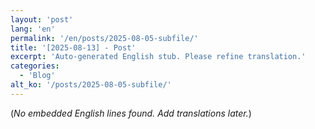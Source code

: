 ```yaml
---
layout: 'post'
lang: 'en'
permalink: '/en/posts/2025-08-05-subfile/'
title: '[2025-08-13] - Post'
excerpt: 'Auto-generated English stub. Please refine translation.'
categories:
  - 'Blog'
alt_ko: '/posts/2025-08-05-subfile/'
---
```


(*No embedded English lines found. Add translations later.*)
